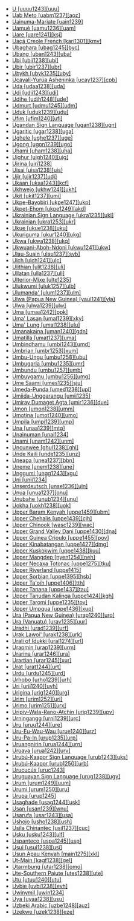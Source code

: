 - [U [uuuu1243][uuu]](tree/aust1305/khas1273/pala1352/east2331/angk1246/uuuu1243/md.ini)
- [Uab Meto [uabm1237][aoz]](tree/aust1307/mala1545/cent2237/cent2245/timo1259/west2545/rote1234/east2858/cent2375/east2859/east2860/uabm1238/nort3357/uabm1237/md.ini)
- [Uainuma-Mariate [uain1239]](tree/araw1281/nort2990/inla1264/japu1236/nucl1764/yucu1252/uain1239/md.ini)
- [Uamué [uamu1236][uam]](tree/uncl1493/uamu1236/md.ini)
- [Uare [uare1241][ksj]](tree/kwal1257/hume1245/uare1241/md.ini)
- [Uaçá Creole French [kari1301][kmv]](tree/indo1319/ital1284/lati1262/lati1263/impe1234/roma1334/ital1285/west2813/shif1234/nort3208/gall1280/oila1234/cent2283/macr1273/circ1240/guya1252/kari1301/md.ini)
- [Ubaghara [ubag1245][byc]](tree/atla1278/volt1241/benu1247/delt1251/uppe1418/cent2027/nort2790/ubag1244/ubag1245/md.ini)
- [Ubang [uban1243][uba]](tree/atla1278/volt1241/benu1247/bant1294/sout3152/bend1256/uban1243/md.ini)
- [Ubi [ubii1238][ubi]](tree/afro1255/chad1250/east2632/east2633/east2710/ubii1238/md.ini)
- [Ubir [ubir1237][ubr]](tree/aust1307/mala1545/cent2237/east2712/ocea1241/west2818/papu1253/nucl1744/nort2848/aret1241/arei1235/ubir1237/md.ini)
- [Ubykh [ubyk1235][uby]](tree/abkh1242/ubyk1235/md.ini)
- [Ucayali-Yurúa Ashéninka [ucay1237][cpb]](tree/araw1281/sout3131/prea1240/asha1244/asha1241/asha1242/ashe1271/ucay1237/md.ini)
- [Uda [udaa1238][uda]](tree/atla1278/volt1241/benu1247/delt1251/obol1242/enwa1244/udaa1238/md.ini)
- [Udi [udii1243][udi]](tree/nakh1245/dagh1238/lezg1248/nucl1321/east2790/udia1235/udii1243/md.ini)
- [Udihe [udih1248][ude]](tree/tung1282/east2366/cent2235/udih1248/md.ini)
- [Udmurt [udmu1245][udm]](tree/ural1272/perm1256/udmu1245/md.ini)
- [Uduk [uduk1239][udu]](tree/koma1264/opuu1238/twam1235/uduk1239/md.ini)
- [Ufim [ufim1240][ufi]](tree/nucl1709/fini1244/fini1245/gusa1245/ufim1241/ufim1240/md.ini)
- [Ugandan Sign Language [ugan1238][ugn]](tree/sign1238/deaf1237/lsfi1234/asli1244/ugan1238/md.ini)
- [Ugaritic [ugar1238][uga]](tree/afro1255/semi1276/west2786/cent2236/nort3165/cana1267/ugar1239/ugar1238/md.ini)
- [Ughele [ughe1237][uge]](tree/aust1307/mala1545/cent2237/east2712/ocea1241/west2818/meso1253/newi1242/stge1234/nort3225/newg1239/east2761/ughe1237/md.ini)
- [Ugong [ugon1239][ugo]](tree/sino1245/burm1265/lolo1265/ugon1239/md.ini)
- [Uhami [uham1238][uha]](tree/atla1278/volt1241/benu1247/akpe1249/edoi1239/nort3183/osse1244/uham1238/md.ini)
- [Uighur [uigh1240][uig]](tree/turk1311/comm1245/karl1243/uygh1241/uygh1240/uigh1243/uigh1240/md.ini)
- [Uirina [uiri1238]](tree/araw1281/nort2990/negr1239/bahu1238/uiri1238/md.ini)
- [Uisai [uisa1238][uis]](tree/sout2948/buin1247/uisa1238/md.ini)
- [Ujir [ujir1237][udj]](tree/aust1307/mala1545/cent2237/cent2245/aruu1241/ujir1238/ujir1237/md.ini)
- [Ukaan [ukaa1243][kcf]](tree/atla1278/volt1241/benu1247/ukaa1243/md.ini)
- [Ukhwejo [ukhw1241][ukh]](tree/atla1278/volt1241/benu1247/bant1294/sout3152/narr1281/bant1295/maka1323/pomo1274/ndze1234/bekw1243/mpie1239/ukhw1241/md.ini)
- [Ukit [ukit1237][umi]](tree/aust1307/mala1545/nort3253/sara1342/puna1279/puna1280/buka1263/ukit1237/md.ini)
- [Ukpe-Bayobiri [ukpe1247][ukp]](tree/atla1278/volt1241/benu1247/bant1294/sout3152/bend1256/ukpe1247/md.ini)
- [Ukpet-Ehom [ukpe1249][akd]](tree/atla1278/volt1241/benu1247/delt1251/uppe1418/ukpe1249/md.ini)
- [Ukrainian Sign Language [ukra1235][ukl]](tree/sign1238/deaf1237/russ1270/ukra1235/md.ini)
- [Ukrainian [ukra1253][ukr]](tree/indo1319/balt1263/slav1255/east1426/ukra1257/ukra1253/md.ini)
- [Ukue [ukue1238][uku]](tree/atla1278/volt1241/benu1247/akpe1249/edoi1239/nort3183/osse1244/ukue1239/ukue1238/md.ini)
- [Ukuriguma [ukur1240][ukg]](tree/nucl1709/mada1298/croi1234/numu1240/yara1252/ukur1240/md.ini)
- [Ukwa [ukwa1238][ukq]](tree/atla1278/volt1241/benu1247/delt1251/obol1242/cent2253/efik1244/ukwa1238/md.ini)
- [Ukwuani-Aboh-Ndoni [ukwu1241][ukw]](tree/atla1278/volt1241/benu1247/igbo1258/igbo1259/ukwu1241/md.ini)
- [Ulau-Suain [ulau1237][svb]](tree/aust1307/mala1545/cent2237/east2712/ocea1241/west2818/nort3206/scho1242/siau1243/ulau1237/md.ini)
- [Ulch [ulch1241][ulc]](tree/tung1282/east2366/orok1264/ulch1242/ulch1241/md.ini)
- [Ulithian [ulit1238][uli]](tree/aust1307/mala1545/cent2237/east2712/ocea1241/micr1243/micr1244/cent2276/west2844/pona1247/truk1243/west2855/ulit1238/md.ini)
- [Ullatan [ulla1237][ull]](tree/drav1251/sout3133/sout3138/tami1291/tami1292/tami1293/tami1294/tami1297/tami1298/mala1541/ulla1237/md.ini)
- [Ulterior-Mixe [ulte1235]](tree/mixe1284/mixe1286/oaxa1241/ulte1235/md.ini)
- [Ulukwumi [uluk1257][ulb]](tree/atla1278/volt1241/benu1247/defo1239/yoru1244/edek1238/edea1234/east2738/sout3186/nucl1747/uluk1257/md.ini)
- [Ulumanda' [ulum1237][ulm]](tree/aust1307/mala1545/sout2923/nort2894/pitu1237/mata1312/ulum1237/md.ini)
- [Ulwa (Papua New Guinea) [yaul1241][yla]](tree/mong1343/yaul1241/md.ini)
- [Ulwa [ulwa1239][ulw]](tree/misu1242/suma1272/sumu1234/ulwa1239/md.ini)
- [Uma [umaa1242][ppk]](tree/aust1307/mala1545/cele1242/kail1255/kail1253/sout2926/umaa1242/md.ini)
- [Uma' Lasan [umal1239][xky]](tree/aust1307/mala1545/nort3253/nort3171/keny1280/high1288/uppe1425/umal1239/md.ini)
- [Uma' Lung [umal1238][ulu]](tree/aust1307/mala1545/nort3253/nort3171/keny1280/high1288/uppe1425/umal1238/md.ini)
- [Umanakaina [uman1240][gdn]](tree/daga1274/uman1240/md.ini)
- [Umatilla [umat1237][uma]](tree/saha1239/saha1240/sout1502/umat1237/md.ini)
- [Umbindhamu [umbi1243][umd]](tree/pama1250/pama1251/comp1236/nort3256/umbi1242/umbi1243/md.ini)
- [Umbrian [umbr1253][xum]](tree/indo1319/ital1284/sabe1249/umbr1253/md.ini)
- [Umbu-Ungu [umbu1258][ubu]](tree/nucl1709/cent2120/hage1248/auag1234/umbu1258/md.ini)
- [Umbugarla [umbu1235][umr]](tree/umbu1235/md.ini)
- [Umbundu [umbu1257][umb]](tree/atla1278/volt1241/benu1247/bant1294/sout3152/narr1281/cent2260/njil1234/sout3233/kune1234/umbu1257/md.ini)
- [Umbuygamu [umbu1256][umg]](tree/pama1250/pama1251/lama1273/coas1321/umbu1256/md.ini)
- [Ume Saami [umes1235][sju]](tree/ural1272/saam1281/west2390/sout3150/umes1235/md.ini)
- [Umeda-Punda [umed1238][upi]](tree/bord1247/wari1265/nucl1773/wain1248/umed1238/md.ini)
- [Umiida-Unggarangu [umii1235]](tree/worr1236/west2435/umii1235/md.ini)
- [Umiray Dumaget Agta [umir1236][due]](tree/aust1307/mala1545/grea1284/umir1236/md.ini)
- [Umon [umon1238][umm]](tree/atla1278/volt1241/benu1247/delt1251/uppe1418/cent2027/nort2790/ubag1244/kohu1243/umon1238/md.ini)
- [Umotína [umot1240][umo]](tree/boro1281/umot1240/md.ini)
- [Umpila [umpi1239][ump]](tree/pama1250/pama1251/comp1236/nort3256/nort2759/umpi1239/md.ini)
- [Una [unaa1239][mtg]](tree/nucl1709/mekk1240/east2504/unaa1239/md.ini)
- [Unainuman [unai1234]](tree/uncl1493/unai1234/md.ini)
- [Unami [unam1242][unm]](tree/algi1248/algo1256/east2700/dela1253/comm1246/unam1242/md.ini)
- [Uncunwee [ghul1238][ghl]](tree/nubi1251/west2781/cent2232/kord1246/east2715/ghul1238/md.ini)
- [Unde Kaili [unde1235][unz]](tree/aust1307/mala1545/cele1242/kail1255/kail1253/nort2898/kail1254/unde1235/md.ini)
- [Uneapa [unea1237][bbn]](tree/aust1307/mala1545/cent2237/east2712/ocea1241/west2818/meso1253/bali1280/unea1237/md.ini)
- [Uneme [unem1238][une]](tree/atla1278/volt1241/benu1247/akpe1249/edoi1239/nort3182/afen1234/unem1239/unem1238/md.ini)
- [Unggumi [ungg1243][xgu]](tree/worr1236/west2435/ungg1243/md.ini)
- [Uni [unii1234]](tree/skoo1245/skou1238/lago1243/unii1234/md.ini)
- [Unserdeutsch [unse1236][uln]](tree/indo1319/germ1287/nort3152/west2793/high1289/high1286/midd1349/mode1258/uppe1464/glob1243/unse1236/md.ini)
- [Unua [unua1237][onu]](tree/aust1307/mala1545/cent2237/east2712/ocea1241/nort3195/cent2269/mala1539/east2753/cent2315/unua1238/unua1237/md.ini)
- [Unubahe [unub1234][unu]](tree/aust1307/mala1545/cent2237/east2712/ocea1241/west2818/papu1253/nucl1744/suau1243/unub1234/md.ini)
- [Uokha [uokh1238][uok]](tree/book1242/uokh1238/md.ini)
- [Upper Baram Kenyah [uppe1459][ubm]](tree/book1242/uppe1459/md.ini)
- [Upper Chehalis [uppe1439][cjh]](tree/sali1255/tsam1241/inla1265/uppe1439/md.ini)
- [Upper Chinook [wasc1239][wac]](tree/chin1490/wasc1239/md.ini)
- [Upper Grand Valley Dani [uppe1430][dna]](tree/nucl1709/dani1287/cent2233/gran1246/uppe1430/md.ini)
- [Upper Guinea Crioulo [uppe1455][pov]](tree/indo1319/ital1284/lati1262/lati1263/impe1234/roma1334/ital1285/west2813/shif1234/sout3183/west2838/gali1263/macr1272/uppe1458/uppe1455/md.ini)
- [Upper Kinabatangan [uppe1427][dmg]](tree/aust1307/mala1545/nort3253/sout3154/grea1293/pait1248/uppe1426/uppe1427/md.ini)
- [Upper Kuskokwim [uppe1438][kuu]](tree/atha1245/atha1246/atha1247/cent2371/tana1298/uppe1438/md.ini)
- [Upper Mangdep [nyen1254][neh]](tree/sino1245/bodi1256/bodi1257/tsha1246/east1469/main1269/phob1238/nyen1254/md.ini)
- [Upper Necaxa Totonac [uppe1275][tku]](tree/toto1251/toto1252/cent1397/nort3265/uppe1275/md.ini)
- [Upper Riverland [uppe1415]](tree/pama1250/sout3135/vict1234/lowe1401/uppe1415/md.ini)
- [Upper Sorbian [uppe1395][hsb]](tree/indo1319/balt1263/slav1255/west2792/sorb1249/uppe1395/md.ini)
- [Upper Ta'oih [uppe1406][tth]](tree/aust1305/katu1271/taoi1247/ongt1234/uppe1406/md.ini)
- [Upper Tanana [uppe1437][tau]](tree/atha1245/atha1246/atha1247/cent2371/tana1298/uppe1472/uppe1437/md.ini)
- [Upper Tanudan Kalinga [uppe1424][kgh]](tree/book1242/uppe1424/md.ini)
- [Upper Taromi [uppe1235][tov]](tree/indo1319/indo1320/iran1269/cent2317/cent2318/nort3177/tati1243/tati1244/cent2265/taro1267/uppe1235/md.ini)
- [Upper Umpqua [uppe1436][xup]](tree/atha1245/atha1246/atha1247/paci1277/oreg1242/uppe1436/md.ini)
- [Ura (Papua New Guinea) [urap1240][uro]](tree/bain1263/urap1240/md.ini)
- [Ura (Vanuatu) [urav1235][uur]](tree/aust1307/mala1545/cent2237/east2712/ocea1241/sout3173/sout2868/erro1239/urav1235/md.ini)
- [Uradhi [urad1239][urf]](tree/book1242/urad1239/md.ini)
- [Urak Lawoi' [urak1238][urk]](tree/aust1307/mala1545/mala1536/nort3170/mala1538/nucl1733/sing1270/urak1238/md.ini)
- [Urali of Idukki [ural1274][url]](tree/drav1251/sout3133/sout3138/tami1291/tami1292/tami1293/tami1294/tami1297/ural1274/md.ini)
- [Urapmin [urap1239][urm]](tree/nucl1709/cent2116/awyu1265/okok1235/okkk1242/moun1253/urap1239/md.ini)
- [Urarina [urar1246][ura]](tree/urar1246/md.ini)
- [Urartian [urar1245][xur]](tree/hurr1239/urar1245/md.ini)
- [Urat [urat1244][urt]](tree/nucl1708/komb1276/urat1244/md.ini)
- [Urdu [urdu1245][urd]](tree/indo1319/indo1320/indo1321/indo1322/subc1234/west2812/hind1270/urdu1245/md.ini)
- [Urhobo [urho1239][urh]](tree/atla1278/volt1241/benu1247/akpe1249/edoi1239/sout2805/urho1239/md.ini)
- [Uri [urii1240][uvh]](tree/nucl1709/fini1244/fini1245/erap1240/urii1240/md.ini)
- [Urigina [urig1240][urg]](tree/nucl1709/mada1298/raic1241/peka1243/urig1241/urig1240/md.ini)
- [Urim [urim1252][uri]](tree/nucl1708/urim1252/md.ini)
- [Urimo [urim1251][urx]](tree/nucl1708/mari1433/elep1241/urim1251/md.ini)
- [Uripiv-Wala-Rano-Atchin [urip1239][upv]](tree/aust1307/mala1545/cent2237/east2712/ocea1241/nort3195/cent2269/mala1539/east2753/urip1239/md.ini)
- [Urningangg [urni1239][urc]](tree/giim1238/urni1238/urni1239/md.ini)
- [Uru [uruu1244][ure]](tree/uruc1242/uruu1244/md.ini)
- [Uru-Eu-Wau-Wau [urue1240][urz]](tree/tupi1275/mawe1252/awet1245/tupi1276/tupi1280/kawa1293/amon1240/urue1240/md.ini)
- [Uru-Pa-In [urup1235][urp]](tree/uncl1493/urup1235/md.ini)
- [Uruangnirin [urua1244][urn]](tree/aust1307/mala1545/cent2237/cent2245/keit1238/yamd1241/onin1244/urua1244/md.ini)
- [Uruava [urua1242][urv]](tree/aust1307/mala1545/cent2237/east2712/ocea1241/west2818/meso1253/newi1242/stge1234/nort3225/mono1280/urua1242/md.ini)
- [Urubú-Kaapor Sign Language [urub1243][uks]](tree/sign1238/vill1244/urub1243/md.ini)
- [Urubú-Kaapor [urub1250][urb]](tree/tupi1275/mawe1252/awet1245/tupi1276/tupi1281/guaj1258/urub1250/md.ini)
- [Urucucús [uruc1243]](tree/uncl1493/uruc1243/md.ini)
- [Uruguayan Sign Language [urug1238][ugy]](tree/sign1238/deaf1237/chil1284/para1321/urug1238/md.ini)
- [Urum [urum1249][uum]](tree/turk1311/comm1245/kipc1239/west1472/crim1256/urum1249/md.ini)
- [Urumi [urum1250][uru]](tree/tupi1275/puru1268/rama1257/urum1250/md.ini)
- [Urupa [urup1245]](tree/chap1271/more1263/wari1269/urup1244/urup1245/md.ini)
- [Usaghade [usag1244][usk]](tree/atla1278/volt1241/benu1247/delt1251/obol1242/usag1244/md.ini)
- [Usan [usan1239][wnu]](tree/nucl1709/mada1298/croi1234/numu1240/usan1239/md.ini)
- [Usarufa [usar1243][usa]](tree/nucl1709/kain1273/kain1274/gauw1235/auya1234/usar1243/md.ini)
- [Ushojo [usho1238][ush]](tree/indo1319/indo1320/indo1321/indo1324/shin1270/kohi1247/usho1238/md.ini)
- [Usila Chinantec [usil1237][cuc]](tree/otom1299/west2783/otop1241/chin1484/cent2365/nort3349/chin1486/usil1237/md.ini)
- [Usku [usku1243][ulf]](tree/usku1243/md.ini)
- [Uspanteco [uspa1245][usp]](tree/maya1287/core1254/quic1274/grea1276/uspa1245/md.ini)
- [Usui [usui1238][usi]](tree/sino1245/brah1260/bodo1279/boro1284/dima1253/tipp1238/usui1238/md.ini)
- [Usun Apau Kenyah [main1275][xkl]](tree/aust1307/mala1545/nort3253/nort3171/keny1280/high1288/main1275/md.ini)
- [Ut-Main [kagf1238][gel]](tree/atla1278/volt1241/benu1247/kain1275/cent2242/duka1247/duka1250/main1281/kagf1238/md.ini)
- [Utarmbung [utar1238][omo]](tree/nucl1709/mada1298/kala1403/sout3148/osum1243/utar1238/md.ini)
- [Ute-Southern Paiute [utes1238][ute]](tree/utoa1244/nort2953/numi1242/sout2968/utes1238/md.ini)
- [Utu [utuu1240][utu]](tree/nucl1709/mada1298/croi1234/mabu1247/hans1243/silo1242/silo1241/utuu1240/md.ini)
- [Uvbie [uvbi1238][evh]](tree/atla1278/volt1241/benu1247/akpe1249/edoi1239/sout2805/uvbi1238/md.ini)
- [Uwinymil [uwin1234]](tree/gunw1250/west2432/warr1259/uwin1234/md.ini)
- [Uya [uyaa1238][usu]](tree/nucl1709/mada1298/raic1241/nuru1240/uyaa1238/md.ini)
- [Uzbeki Arabic [uzbe1248][auz]](tree/afro1255/semi1276/west2786/cent2236/arab1394/arab1395/east2729/afgh1238/uzbe1248/md.ini)
- [Uzekwe [uzek1238][eze]](tree/atla1278/volt1241/benu1247/delt1251/uppe1418/cent2027/nort2790/kori1259/kuke1241/uzek1238/md.ini)
